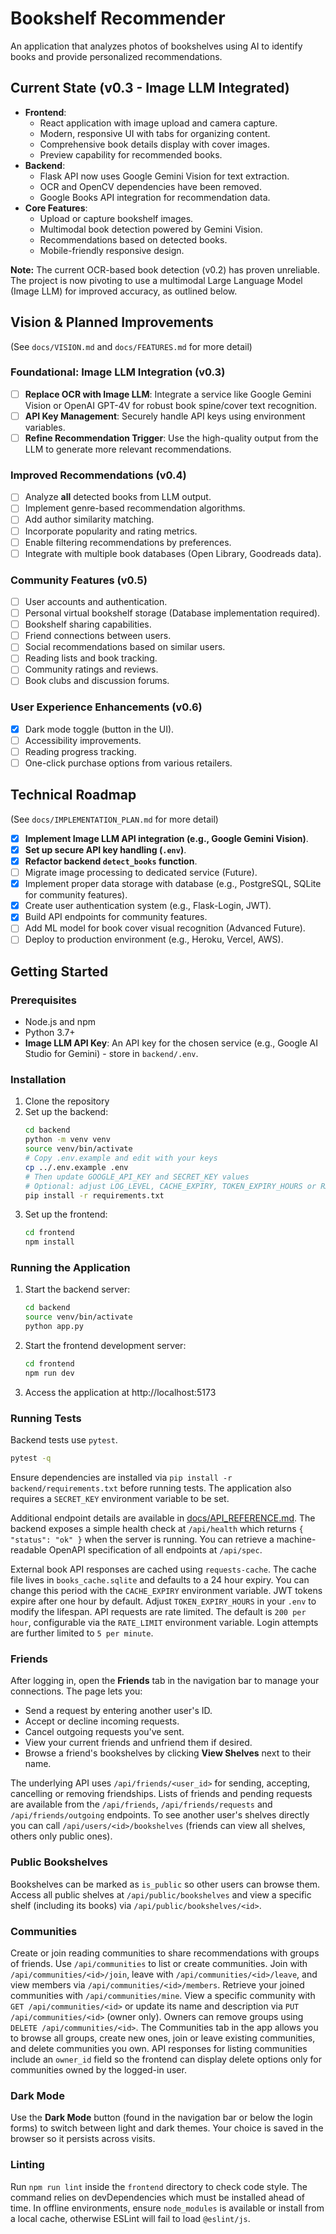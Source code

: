 # Bookshelf Recommender

An application that analyzes photos of bookshelves using AI to identify books and provide personalized recommendations.

## Current State (v0.3 - Image LLM Integrated)

- **Frontend**: 
  - React application with image upload and camera capture.
  - Modern, responsive UI with tabs for organizing content.
  - Comprehensive book details display with cover images.
  - Preview capability for recommended books.
- **Backend**:
  - Flask API now uses Google Gemini Vision for text extraction.
  - OCR and OpenCV dependencies have been removed.
  - Google Books API integration for recommendation data.
- **Core Features**:
  - Upload or capture bookshelf images.
  - Multimodal book detection powered by Gemini Vision.
  - Recommendations based on detected books.
  - Mobile-friendly responsive design.

**Note:** The current OCR-based book detection (v0.2) has proven unreliable. The project is now pivoting to use a multimodal Large Language Model (Image LLM) for improved accuracy, as outlined below.

## Vision & Planned Improvements

(See `docs/VISION.md` and `docs/FEATURES.md` for more detail)

### Foundational: Image LLM Integration (v0.3)

- [ ] **Replace OCR with Image LLM**: Integrate a service like Google Gemini Vision or OpenAI GPT-4V for robust book spine/cover text recognition.
- [ ] **API Key Management**: Securely handle API keys using environment variables.
- [ ] **Refine Recommendation Trigger**: Use the high-quality output from the LLM to generate more relevant recommendations.

### Improved Recommendations (v0.4)

- [ ] Analyze **all** detected books from LLM output.
- [ ] Implement genre-based recommendation algorithms.
- [ ] Add author similarity matching.
- [ ] Incorporate popularity and rating metrics.
- [ ] Enable filtering recommendations by preferences.
- [ ] Integrate with multiple book databases (Open Library, Goodreads data).

### Community Features (v0.5)

- [ ] User accounts and authentication.
- [ ] Personal virtual bookshelf storage (Database implementation required).
- [ ] Bookshelf sharing capabilities.
- [ ] Friend connections between users.
- [ ] Social recommendations based on similar users.
- [ ] Reading lists and book tracking.
- [ ] Community ratings and reviews.
- [ ] Book clubs and discussion forums.

### User Experience Enhancements (v0.6)

- [x] Dark mode toggle (button in the UI).
- [ ] Accessibility improvements.
- [ ] Reading progress tracking.
- [ ] One-click purchase options from various retailers.

## Technical Roadmap

(See `docs/IMPLEMENTATION_PLAN.md` for more detail)

- [x] **Implement Image LLM API integration (e.g., Google Gemini Vision)**.
- [x] **Set up secure API key handling (`.env`)**.
- [x] **Refactor backend `detect_books` function**.
- [ ] Migrate image processing to dedicated service (Future).
- [x] Implement proper data storage with database (e.g., PostgreSQL, SQLite for community features).
- [x] Create user authentication system (e.g., Flask-Login, JWT).
- [x] Build API endpoints for community features.
- [ ] Add ML model for book cover visual recognition (Advanced Future).
- [ ] Deploy to production environment (e.g., Heroku, Vercel, AWS).

## Getting Started

### Prerequisites

- Node.js and npm
- Python 3.7+
- **Image LLM API Key**: An API key for the chosen service (e.g., Google AI Studio for Gemini) - store in `backend/.env`.

### Installation

1. Clone the repository
2. Set up the backend:
   ```bash
   cd backend
   python -m venv venv
   source venv/bin/activate
   # Copy .env.example and edit with your keys
   cp ../.env.example .env
   # Then update GOOGLE_API_KEY and SECRET_KEY values
   # Optional: adjust LOG_LEVEL, CACHE_EXPIRY, TOKEN_EXPIRY_HOURS or RATE_LIMIT if needed
   pip install -r requirements.txt
   ```
3. Set up the frontend:
   ```bash
   cd frontend
   npm install
   ```

### Running the Application

1. Start the backend server:
   ```bash
   cd backend
   source venv/bin/activate
   python app.py
   ```
2. Start the frontend development server:
   ```bash
   cd frontend
   npm run dev
   ```
3. Access the application at http://localhost:5173

### Running Tests

Backend tests use `pytest`.

```bash
pytest -q
```

Ensure dependencies are installed via `pip install -r backend/requirements.txt` before running tests.
The application also requires a `SECRET_KEY` environment variable to be set.

Additional endpoint details are available in [docs/API_REFERENCE.md](docs/API_REFERENCE.md).
The backend exposes a simple health check at `/api/health` which returns `{ "status": "ok" }` when the server is running.
You can retrieve a machine-readable OpenAPI specification of all endpoints at `/api/spec`.

External book API responses are cached using `requests-cache`. The cache file lives in `books_cache.sqlite` and defaults to a 24 hour expiry. You can change this period with the `CACHE_EXPIRY` environment variable.
JWT tokens expire after one hour by default. Adjust `TOKEN_EXPIRY_HOURS` in your `.env` to modify the lifespan.
API requests are rate limited. The default is `200 per hour`, configurable via the `RATE_LIMIT` environment variable. Login attempts are further limited to `5 per minute`.

### Friends

After logging in, open the **Friends** tab in the navigation bar to manage your connections. The page lets you:

- Send a request by entering another user's ID.
- Accept or decline incoming requests.
- Cancel outgoing requests you've sent.
- View your current friends and unfriend them if desired.
- Browse a friend's bookshelves by clicking **View Shelves** next to their name.

The underlying API uses `/api/friends/<user_id>` for sending, accepting, cancelling or removing friendships. Lists of friends and pending requests are available from the `/api/friends`, `/api/friends/requests` and `/api/friends/outgoing` endpoints.
To see another user's shelves directly you can call `/api/users/<id>/bookshelves` (friends can view all shelves, others only public ones).

### Public Bookshelves

Bookshelves can be marked as `is_public` so other users can browse them. Access all public shelves at `/api/public/bookshelves` and view a specific shelf (including its books) via `/api/public/bookshelves/<id>`.

### Communities

Create or join reading communities to share recommendations with groups of friends. Use `/api/communities` to list or create communities. Join with `/api/communities/<id>/join`, leave with `/api/communities/<id>/leave`, and view members via `/api/communities/<id>/members`. Retrieve your joined communities with `/api/communities/mine`.
View a specific community with `GET /api/communities/<id>` or update its name and description via `PUT /api/communities/<id>` (owner only). Owners can remove groups using `DELETE /api/communities/<id>`.
The Communities tab in the app allows you to browse all groups, create new ones, join or leave existing communities, and delete communities you own.
API responses for listing communities include an `owner_id` field so the frontend can display delete options only for communities owned by the logged-in user.

### Dark Mode

Use the **Dark Mode** button (found in the navigation bar or below the login forms) to switch between light and dark themes. Your choice is saved in the browser so it persists across visits.

### Linting

Run `npm run lint` inside the `frontend` directory to check code style. The command relies on devDependencies which must be installed ahead of time. In offline environments, ensure `node_modules` is available or install from a local cache, otherwise ESLint will fail to load `@eslint/js`.

